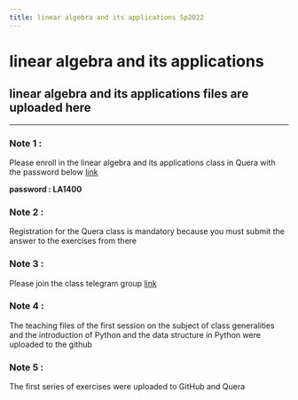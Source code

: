 ```yaml
---
title: linear algebra and its applications Sp2022
---
```


# linear algebra and its applications
## linear algebra and its applications files are uploaded here
---

### Note 1 :
Please enroll in the linear algebra and its applications class in Quera with the password below [link](https://quera.org/course/add_to_course/course/10786/)
 
**password : LA1400**
  
### Note 2 : 
Registration for the Quera class is mandatory because you must submit the answer to the exercises from there
### Note 3 : 
 Please join the class telegram group [link](https://t.me/+Boip7rtP7akxYmVk)

### Note 4 : 
The teaching files of the first session on the subject of class generalities and the introduction of Python and the data structure in Python were uploaded to the github


### Note 5 :
The first series of exercises were uploaded to GitHub and Quera
